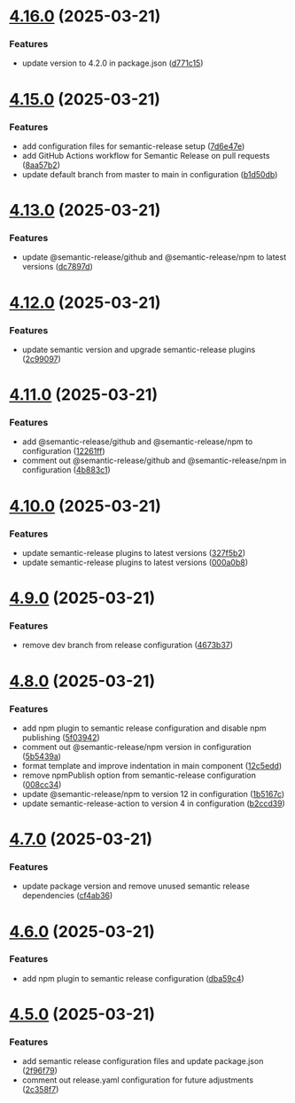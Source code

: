 # [4.16.0](https://github.com/NecimDurmaz/github-tag-action-example/compare/v4.15.0...v4.16.0) (2025-03-21)


### Features

* update version to 4.2.0 in package.json ([d771c15](https://github.com/NecimDurmaz/github-tag-action-example/commit/d771c15b490d1cbc6b333c632ee1d9febbafc16b))

# [4.15.0](https://github.com/NecimDurmaz/github-tag-action-example/compare/v4.14.0...v4.15.0) (2025-03-21)


### Features

* add configuration files for semantic-release setup ([7d6e47e](https://github.com/NecimDurmaz/github-tag-action-example/commit/7d6e47ea039f906cafa25846d2f813aa42750295))
* add GitHub Actions workflow for Semantic Release on pull requests ([8aa57b2](https://github.com/NecimDurmaz/github-tag-action-example/commit/8aa57b283d884c073fe8debec329b09d0c62cc28))
* update default branch from master to main in configuration ([b1d50db](https://github.com/NecimDurmaz/github-tag-action-example/commit/b1d50db054a7bed3ea6ad6196a0a124993a559a9))

# [4.13.0](https://github.com/NecimDurmaz/github-tag-action-example/compare/v4.12.0...v4.13.0) (2025-03-21)


### Features

* update @semantic-release/github and @semantic-release/npm to latest versions ([dc7897d](https://github.com/NecimDurmaz/github-tag-action-example/commit/dc7897db15cee86826e29e95c19a4ce2a8083c80))

# [4.12.0](https://github.com/NecimDurmaz/github-tag-action-example/compare/v4.11.0...v4.12.0) (2025-03-21)


### Features

* update semantic version and upgrade semantic-release plugins ([2c99097](https://github.com/NecimDurmaz/github-tag-action-example/commit/2c9909757497f7fcc75069d12595eefd54ca2796))

# [4.11.0](https://github.com/NecimDurmaz/github-tag-action-example/compare/v4.10.0...v4.11.0) (2025-03-21)


### Features

* add @semantic-release/github and @semantic-release/npm to configuration ([12261ff](https://github.com/NecimDurmaz/github-tag-action-example/commit/12261ff358de2a357f20b3f1be36eb8886d544ca))
* comment out @semantic-release/github and @semantic-release/npm in configuration ([4b883c1](https://github.com/NecimDurmaz/github-tag-action-example/commit/4b883c16369de03f93ed0ca3e09833b3ca7eab74))

# [4.10.0](https://github.com/NecimDurmaz/github-tag-action-example/compare/v4.9.0...v4.10.0) (2025-03-21)


### Features

* update semantic-release plugins to latest versions ([327f5b2](https://github.com/NecimDurmaz/github-tag-action-example/commit/327f5b22ef053c156177cafc98b53d01668d2a43))
* update semantic-release plugins to latest versions ([000a0b8](https://github.com/NecimDurmaz/github-tag-action-example/commit/000a0b88ae25f374e62a2899a7b484ab6d7eda92))

# [4.9.0](https://github.com/NecimDurmaz/github-tag-action-example/compare/v4.8.0...v4.9.0) (2025-03-21)


### Features

* remove dev branch from release configuration ([4673b37](https://github.com/NecimDurmaz/github-tag-action-example/commit/4673b371204db70fb4f61a76471dc0cb0ceeaba9))

# [4.8.0](https://github.com/NecimDurmaz/github-tag-action-example/compare/v4.7.0...v4.8.0) (2025-03-21)


### Features

* add npm plugin to semantic release configuration and disable npm publishing ([5f03942](https://github.com/NecimDurmaz/github-tag-action-example/commit/5f03942475be8d1c5dc22be84f69c9963e225fbc))
* comment out @semantic-release/npm version in configuration ([5b5439a](https://github.com/NecimDurmaz/github-tag-action-example/commit/5b5439a0fecb4ce316960044a8e2975a50c98e07))
* format template and improve indentation in main component ([12c5edd](https://github.com/NecimDurmaz/github-tag-action-example/commit/12c5eddd5962c34121e5f673f2111d5fd7e8ace8))
* remove npmPublish option from semantic-release configuration ([008cc34](https://github.com/NecimDurmaz/github-tag-action-example/commit/008cc3454522110d6f81fcbc1696d72ff7775636))
* update @semantic-release/npm to version 12 in configuration ([1b5167c](https://github.com/NecimDurmaz/github-tag-action-example/commit/1b5167c05c661ac0a27a20286aa69f0c68e9fc98))
* update semantic-release-action to version 4 in configuration ([b2ccd39](https://github.com/NecimDurmaz/github-tag-action-example/commit/b2ccd39d5dbc3388a81ced8e6ac13c1b381a4475))

# [4.7.0](https://github.com/NecimDurmaz/github-tag-action-example/compare/v4.6.0...v4.7.0) (2025-03-21)


### Features

* update package version and remove unused semantic release dependencies ([cf4ab36](https://github.com/NecimDurmaz/github-tag-action-example/commit/cf4ab36268c7af571440fe34718ea416465cc853))

# [4.6.0](https://github.com/NecimDurmaz/github-tag-action-example/compare/v4.5.0...v4.6.0) (2025-03-21)


### Features

* add npm plugin to semantic release configuration ([dba59c4](https://github.com/NecimDurmaz/github-tag-action-example/commit/dba59c452003f2ca1ff334a35452c18ba802f908))

# [4.5.0](https://github.com/NecimDurmaz/github-tag-action-example/compare/v4.4.0...v4.5.0) (2025-03-21)


### Features

* add semantic release configuration files and update package.json ([2f96f79](https://github.com/NecimDurmaz/github-tag-action-example/commit/2f96f79ad73e3fdb039af2d225f9eca48ad3de34))
* comment out release.yaml configuration for future adjustments ([2c358f7](https://github.com/NecimDurmaz/github-tag-action-example/commit/2c358f76b115f162236c1040c9fb6a8e18cd6c96))
